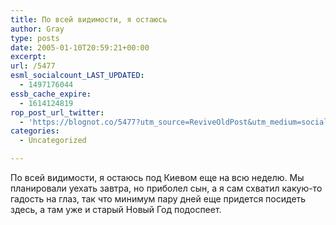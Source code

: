 ```yaml
---
title: По всей видимости, я остаюсь
author: Gray
type: posts
date: 2005-01-10T20:59:21+00:00
excerpt:
url: /5477
esml_socialcount_LAST_UPDATED:
  - 1497176044
essb_cache_expire:
  - 1614124819
rop_post_url_twitter:
  - 'https://blognot.co/5477?utm_source=ReviveOldPost&utm_medium=social&utm_campaign=ReviveOldPost'
categories:
  - Uncategorized

---
```








По всей видимости, я остаюсь под Киевом еще на всю неделю. Мы планировали уехать завтра, но приболел сын, а я сам схватил какую-то гадость на глаз, так что минимум пару дней еще придется посидеть здесь, а там уже и старый Новый Год подоспеет.